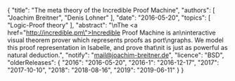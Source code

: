 {
    "title": "The meta theory of the Incredible Proof Machine",
    "authors": [
        "Joachim Breitner",
        "Denis Lohner"
    ],
    "date": "2016-05-20",
    "topics": [
        "Logic-Proof theory"
    ],
    "abstract": "\nThe <a href=\"http://incredible.pm\">Incredible Proof Machine</a> is an\ninteractive visual theorem prover which represents proofs as port\ngraphs. We model this proof representation in Isabelle, and prove that\nit is just as powerful as natural deduction.",
    "notify": "mail@joachim-breitner.de",
    "licence": "BSD",
    "olderReleases": {
        "2016": "2016-05-20",
        "2016-1": "2016-12-17",
        "2017": "2017-10-10",
        "2018": "2018-08-16",
        "2019": "2019-06-11"
    }
}